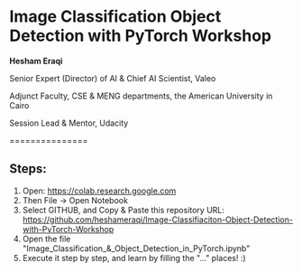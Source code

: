 # Image Classification Object Detection with PyTorch Workshop

**Hesham Eraqi**

Senior Expert (Director) of AI & Chief AI Scientist, Valeo

Adjunct Faculty, CSE & MENG departments, the American University in Cairo

Session Lead & Mentor, Udacity

===============

## Steps: 
1. Open: https://colab.research.google.com
2. Then File -> Open Notebook
3. Select GITHUB, and Copy & Paste this repository URL: https://github.com/heshameraqi/Image-Classifiaciton-Object-Detection-with-PyTorch-Workshop
4. Open the file "Image_Classification_&_Object_Detection_in_PyTorch.ipynb"
5. Execute it step by step, and learn by filling the "..." places! :)
